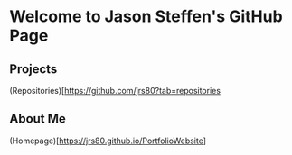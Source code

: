 # Welcome to Jason Steffen's GitHub Page

## Projects
(Repositories)[https://github.com/jrs80?tab=repositories

## About Me
(Homepage)[https://jrs80.github.io/PortfolioWebsite]
